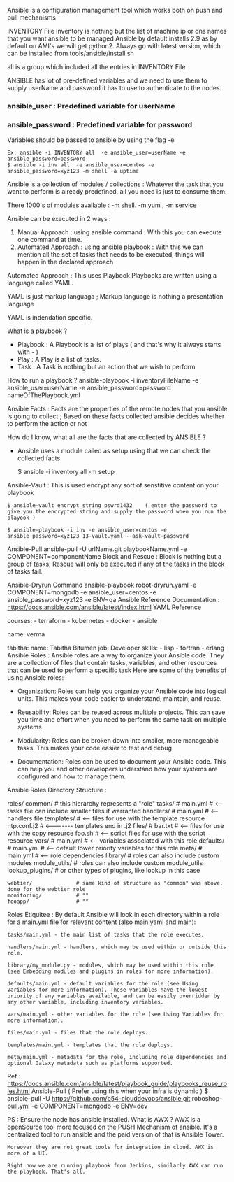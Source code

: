 Ansible is a configuration management tool which works both on push and pull mechanisms

INVENTORY File
 Inventory is nothing but the list of machine ip or dns names that you want ansible to be managed
Ansible by default installs 2.9 as by default on AMI's we will get python2. Always go with latest version, which can be installed from tools/ansible/install.sh

all is a group which included all the entries in INVENTORY File

ANSIBLE has lot of pre-defined variables and we need to use them to supply userName and password it has to use to authenticate to the nodes.


### ansible_user     : Predefined variable for userName 
### ansible_password : Predefined variable for password  
Variables should be passed to ansible by using the flag -e


    
    Ex: ansible -i INVENTORY all  -e ansible_user=userName -e ansible_password=password 
    $ ansible -i inv all  -e ansible_user=centos -e ansible_password=xyz123 -m shell -a uptime

Ansible is a collection of modules / collections : Whatever the task that you want to perform is already predefined, all you need is just to consume them.

There 1000's of modules available : -m shell. -m yum , -m service

Ansible can be executed in 2 ways :

1) Manual Approach      : using ansible command  : With this you can execute one command at time.
2) Automated Approach   : using ansible playbook : With this we can mention all the set of tasks that needs to be executed, things will happen in the declared approach 

Automated Approach : This uses Playbook
Playbooks are written using a language called YAML.

YAML is just  markup languaga ; Markup language is nothing a presentation language

YAML is indendation specific.

What is a playbook ?
* Playbook : A Playbook is a list of plays ( and that's why it always starts with - )
* Play     : A Play is a list of tasks.
* Task     : A Task is nothing but an action that we wish to perform

How to run a playbook ?
ansible-playbook -i inventoryFileName -e ansible_user=userName -e ansible_password=password nameOfThePlaybook.yml 

Ansible Facts :
Facts are the properties of the remote nodes that you ansible is going to collect ;  Based on these facts collected ansible decides whether to perform the action or not 

How do I know, what all are the facts that are collected by ANSIBLE ?

* Ansible uses a module called as setup using that we can check the collected facts 

    $ ansible -i inventory all -m setup 

Ansible-Vault :
This is used encrypt any sort of senstitive content on your playbook

    $ ansible-vault encrypt_string pswrd1432    ( enter the password to give you the encrypted string and supply the password when you run the playook )

    $ ansible-playbook -i inv -e ansible_user=centos -e ansible_password=xyz123 13-vault.yaml --ask-vault-password
Ansible-Pull
ansible-pull -U urlName.git playbookName.yml -e COMPONENT=componentName
Block and Rescue :
Block is nothing but a group of tasks; Rescue will only be executed if any of the tasks in the block of tasks fail.

Ansible-Dryrun Command
ansible-playbook robot-dryrun.yaml -e COMPONENT=mongodb -e ansible_user=centos -e ansible_password=xyz123 -e ENV=qa
Ansible Reference Documentation :
https://docs.ansible.com/ansible/latest/index.html
YAML Reference

courses: 
    - terraform
    - kubernetes 
    - docker 
    - ansible 

name: verma


tabitha:
    name: Tabitha Bitumen
    job: Developer
    skills:
      - lisp
      - fortran
      - erlang
Ansible Roles :
Ansible roles are a way to organize your Ansible code. They are a collection of files that contain tasks, variables, and other resources that can be used to perform a specific task
Here are some of the benefits of using Ansible roles:
* Organization:  Roles can help you organize your Ansible code into logical units. This makes your code easier to understand, maintain, and reuse.

* Reusability: Roles can be reused across multiple projects. This can save you time and effort when you need to perform the same task on multiple systems.

* Modularity: Roles can be broken down into smaller, more manageable tasks. This makes your code easier to test and debug.

* Documentation: Roles can be used to document your Ansible code. This can help you and other developers understand how your systems are configured and how to manage them.

Ansible Roles Directory Structure :

roles/
    common/               # this hierarchy represents a "role"
        tasks/            #
            main.yml      #  <-- tasks file can include smaller files if warranted
        handlers/         #
            main.yml      #  <-- handlers file
        templates/        #  <-- files for use with the template resource
            ntp.conf.j2   #  <------- templates end in .j2
        files/            #
            bar.txt       #  <-- files for use with the copy resource
            foo.sh        #  <-- script files for use with the script resource
        vars/             #
            main.yml      #  <-- variables associated with this role
        defaults/         #
            main.yml      #  <-- default lower priority variables for this role
        meta/             #
            main.yml      #  <-- role dependencies
        library/          # roles can also include custom modules
        module_utils/     # roles can also include custom module_utils
        lookup_plugins/   # or other types of plugins, like lookup in this case

    webtier/              # same kind of structure as "common" was above, done for the webtier role
    monitoring/           # ""
    fooapp/               # ""

Roles Etiquitee :
By default Ansible will look in each directory within a role for a main.yml file for relevant content (also main.yaml and main):

    tasks/main.yml - the main list of tasks that the role executes.

    handlers/main.yml - handlers, which may be used within or outside this role.

    library/my_module.py - modules, which may be used within this role (see Embedding modules and plugins in roles for more information).

    defaults/main.yml - default variables for the role (see Using Variables for more information). These variables have the lowest priority of any variables available, and can be easily overridden by any other variable, including inventory variables.

    vars/main.yml - other variables for the role (see Using Variables for more information).

    files/main.yml - files that the role deploys.

    templates/main.yml - templates that the role deploys.

    meta/main.yml - metadata for the role, including role dependencies and optional Galaxy metadata such as platforms supported.

Ref :  https://docs.ansible.com/ansible/latest/playbook_guide/playbooks_reuse_roles.html
Ansible-Pull ( Prefer using this when your infra is dynamic )
    $ ansible-pull -U https://github.com/b54-clouddevops/ansible.git roboshop-pull.yml -e COMPONENT=mongodb -e ENV=dev


PS : Ensure the node has ansible installed.
What is AWX ?
	AWX is a openSource tool more focused on the PUSH Mechanism of ansible. It's a centralized tool to run ansible and the paid version of that is Ansible Tower. 

	Moreover they are not great tools for integration in cloud. AWX is more of a UI.
    
    Right now we are running playbook from Jenkins, similarly AWX can run the playbook. That's all.